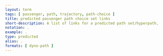 ```yaml
---
layout: term
tags: [ passenger, path, trajectory, path-choice ]
title: predicted passenger path choice set links
short-description: A list of links for a predicted path set/hyperpath, with their timing and costs, that the passenger considers taking.
notation: .
example: .
type: predicted
alias: .
formats: [ dyno-path ]
---
```

